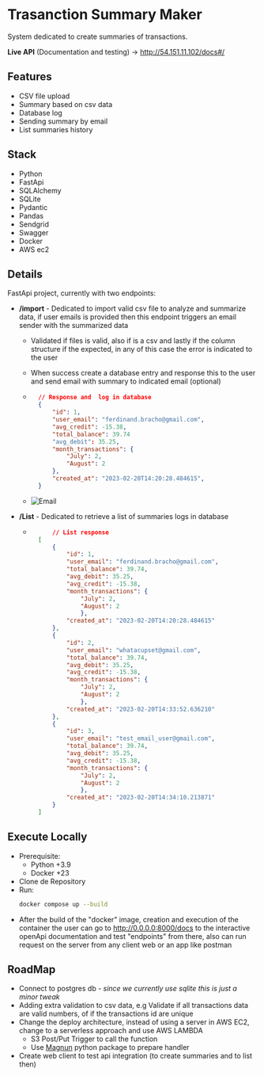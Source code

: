 # Trasanction Summary Maker

System dedicated to create summaries of transactions.

**Live API** (Documentation and testing) -> http://54.151.11.102/docs#/

## **Features**
- CSV file upload
- Summary based on csv data
- Database log
- Sending summary by email
- List summaries history


## **Stack**
- Python
- FastApi
- SQLAlchemy
- SQLite
- Pydantic
- Pandas
- Sendgrid
- Swagger
- Docker
- AWS ec2


## **Details**
FastApi project, currently with two endpoints:
- **/import** - Dedicated to import valid csv file to analyze and summarize data, if user emails is provided then this endpoint triggers an email sender with the summarized data

    - Validated if files is valid, also if is a csv and lastly if the column structure if the expected, in any of this case the error is indicated to the user
    - When success create a database entry and response this to the user and send email with summary to indicated email (optional)
    - ``` json
        // Response and  log in database
        {
            "id": 1,
            "user_email": "ferdinand.bracho@gmail.com",
            "avg_credit": -15.38,
            "total_balance": 39.74
            "avg_debit": 35.25,
            "month_transactions": {
                "July": 2,
                "August": 2
            },
            "created_at": "2023-02-20T14:20:28.484615",
        }
        ```

  - ![Email](https://github.com/ferdinandbracho/transaction_summary_maker/blob/cde121f5a2f9f861188bc235ff13a476804a6db3/docs_img/Screenshot%20from%202023-02-20%2008-26-46.png)

- **/List** - Dedicated to retrieve a list of summaries logs in database
    - ``` json
            // List response
        [
            {
                "id": 1,
                "user_email": "ferdinand.bracho@gmail.com",
                "total_balance": 39.74,
                "avg_debit": 35.25,
                "avg_credit": -15.38,
                "month_transactions": {
                    "July": 2,
                    "August": 2
                    },
                "created_at": "2023-02-20T14:20:28.484615"
            },
            {
                "id": 2,
                "user_email": "whatacupset@gmail.com",
                "total_balance": 39.74,
                "avg_debit": 35.25,
                "avg_credit": -15.38,
                "month_transactions": {
                    "July": 2,
                    "August": 2
                    },
                "created_at": "2023-02-20T14:33:52.636210"
            },
            {
                "id": 3,
                "user_email": "test_email_user@gmail.com",
                "total_balance": 39.74,
                "avg_debit": 35.25,
                "avg_credit": -15.38,
                "month_transactions": {
                    "July": 2,
                    "August": 2
                    },
                "created_at": "2023-02-20T14:34:10.213871"
            }
        ]
        ```

## Execute Locally
- Prerequisite:
    - Python +3.9
    - Docker +23
- Clone de Repository
- Run:
    ``` sh
    docker compose up --build
    ```
- After the build of the "docker" image, creation and execution of the container the user can go to http://0.0.0.0:8000/docs to the interactive openApi documentation and test "endpoints" from there, also can run request on the server from any client web or an app like postman

## RoadMap
- Connect to postgres db - *since we currently use sqlite this is just a minor tweak*
- Adding extra validation to csv data, e.g Validate if all transactions data are valid numbers, of if the transactions id are unique
- Change the deploy architecture, instead of using a server in AWS EC2, change to a serverless approach and use AWS LAMBDA
    - S3 Post/Put Trigger to call the function
    - Use [Magnun](https://pypi.org/project/magnum/) python package to prepare handler
- Create web client to test api integration (to create summaries and to list then)
